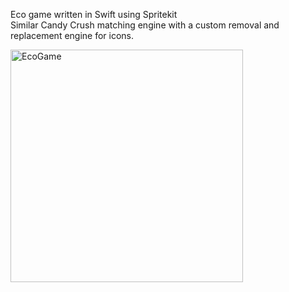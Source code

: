 Eco game written in Swift using Spritekit  
Similar Candy Crush matching engine with a custom removal and replacement engine for icons.

<img width="372" alt="EcoGame" src="https://cloud.githubusercontent.com/assets/5972850/11675237/f47970c4-9ddc-11e5-9179-094229e53e29.png">